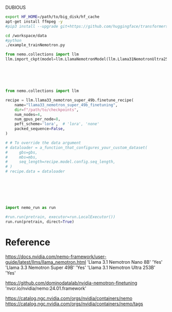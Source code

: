 




DUBIOUS
```bash
export HF_HOME=/path/to/big_disk/hf_cache
apt-get install ffmpeg -y
#pip3 install --upgrade git+https://github.com/huggingface/transformers.git

```


```bash
cd /workspace/data
#python
./example_trainNemotron.py

```

```python
from nemo.collections import llm
llm.import_ckpt(model=llm.LlamaNemotronModel(llm.Llama31NemotronUltra253BConfig()), source='hf://nvidia/Llama-3_1-Nemotron-Ultra-253B-v1')






from nemo.collections import llm

recipe = llm.llama33_nemotron_super_49b.finetune_recipe(
    name="llama33_nemotron_super_49b_finetuning",
    dir=f"/path/to/checkpoints",
    num_nodes=4,
    num_gpus_per_node=8,
    peft_scheme='lora',  # 'lora', 'none'
    packed_sequence=False,
)

# # To override the data argument
# dataloader = a_function_that_configures_your_custom_dataset(
#     gbs=gbs,
#     mbs=mbs,
#     seq_length=recipe.model.config.seq_length,
# )
# recipe.data = dataloader







import nemo_run as run

#run.run(pretrain, executor=run.LocalExecutor())
run.run(pretrain, direct=True)

```












# Reference

https://docs.nvidia.com/nemo-framework/user-guide/latest/llms/llama_nemotron.html
'Llama 3.1 Nemotron Nano 8B' 'Yes'
'Llama 3.3 Nemotron Super 49B' 'Yes'
'Llama 3.1 Nemotron Ultra 253B' 'Yes'

https://github.com/dominodatalab/nvidia-nemotron-finetuning
'nvcr.io/nvidia/nemo:24.01.framework'




https://catalog.ngc.nvidia.com/orgs/nvidia/containers/nemo
https://catalog.ngc.nvidia.com/orgs/nvidia/containers/nemo/tags



